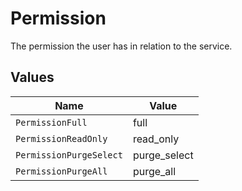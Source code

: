 # Permission

The permission the user has in relation to the service.


## Values

| Name                    | Value                   |
| ----------------------- | ----------------------- |
| `PermissionFull`        | full                    |
| `PermissionReadOnly`    | read_only               |
| `PermissionPurgeSelect` | purge_select            |
| `PermissionPurgeAll`    | purge_all               |